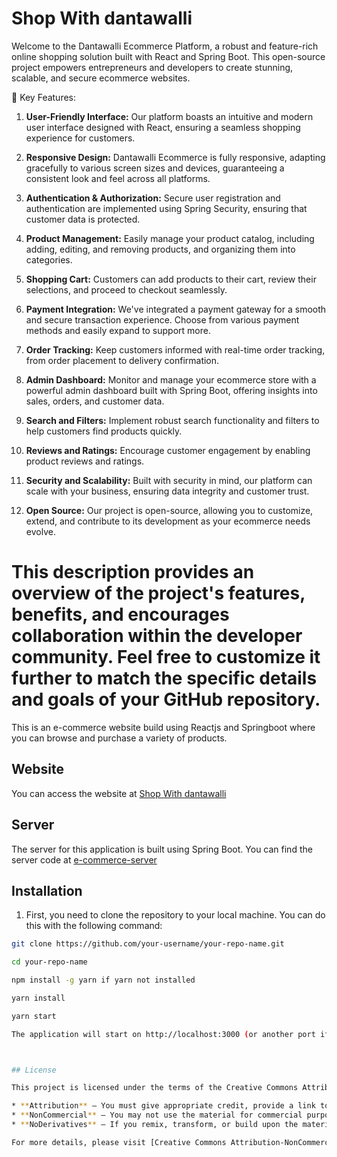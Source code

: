 # Shop With dantawalli

Welcome to the Dantawalli Ecommerce Platform, a robust and feature-rich online shopping solution built with React and Spring Boot. This open-source project empowers entrepreneurs and developers to create stunning, scalable, and secure ecommerce websites.

🌟 Key Features:

1. **User-Friendly Interface:** Our platform boasts an intuitive and modern user interface designed with React, ensuring a seamless shopping experience for customers.

2. **Responsive Design:** Dantawalli Ecommerce is fully responsive, adapting gracefully to various screen sizes and devices, guaranteeing a consistent look and feel across all platforms.

3. **Authentication & Authorization:** Secure user registration and authentication are implemented using Spring Security, ensuring that customer data is protected.

4. **Product Management:** Easily manage your product catalog, including adding, editing, and removing products, and organizing them into categories.

5. **Shopping Cart:** Customers can add products to their cart, review their selections, and proceed to checkout seamlessly.

6. **Payment Integration:** We've integrated a payment gateway for a smooth and secure transaction experience. Choose from various payment methods and easily expand to support more.

7. **Order Tracking:** Keep customers informed with real-time order tracking, from order placement to delivery confirmation.

8. **Admin Dashboard:** Monitor and manage your ecommerce store with a powerful admin dashboard built with Spring Boot, offering insights into sales, orders, and customer data.

9. **Search and Filters:** Implement robust search functionality and filters to help customers find products quickly.

10. **Reviews and Ratings:** Encourage customer engagement by enabling product reviews and ratings.

11. **Security and Scalability:** Built with security in mind, our platform can scale with your business, ensuring data integrity and customer trust.

12. **Open Source:** Our project is open-source, allowing you to customize, extend, and contribute to its development as your ecommerce needs evolve.

This description provides an overview of the project's features, benefits, and encourages collaboration within the developer community. Feel free to customize it further to match the specific details and goals of your GitHub repository.
=======


This is an e-commerce website build using Reactjs and Springboot where you can browse and purchase a variety of products.

## Website

You can access the website at [Shop With dantawalli](https://shopwithzosh.vercel.app/)

## Server

The server for this application is built using Spring Boot. You can find the server code at [e-commerce-server](https://github.com/ashok0001/e-commerce-server)

## Installation

1. First, you need to clone the repository to your local machine. You can do this with the following command:

```bash
git clone https://github.com/your-username/your-repo-name.git

cd your-repo-name

npm install -g yarn if yarn not installed

yarn install

yarn start

The application will start on http://localhost:3000 (or another port if 3000 is busy)



## License

This project is licensed under the terms of the Creative Commons Attribution-NonCommercial-NoDerivatives 4.0 International (CC BY-NC-ND 4.0) license. You are free to share (copy and redistribute the material in any medium or format) for non-commercial use, under the following terms:

* **Attribution** — You must give appropriate credit, provide a link to the license, and indicate if changes were made. You may do so in any reasonable manner, but not in any way that suggests the licensor endorses you or your use.
* **NonCommercial** — You may not use the material for commercial purposes.
* **NoDerivatives** — If you remix, transform, or build upon the material, you may not distribute the modified material.

For more details, please visit [Creative Commons Attribution-NonCommercial-NoDerivatives 4.0 International (CC BY-NC-ND 4.0)](https://creativecommons.org/licenses/by-nc-nd/4.0/)